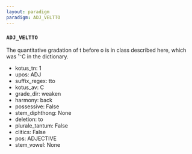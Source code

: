 ```yaml
---
layout: paradigm
paradigm: ADJ_VELTTO
---
```

### ` ADJ_VELTTO `

The quantitative gradation of t before o is in class described here, which was ¹⁻C in the dictionary.
* kotus_tn: 1
* upos: ADJ
* suffix_regex: tto
* kotus_av: C
* grade_dir: weaken
* harmony: back
* possessive: False
* stem_diphthong: None
* deletion: to
* plurale_tantum: False
* clitics: False
* pos: ADJECTIVE
* stem_vowel: None
